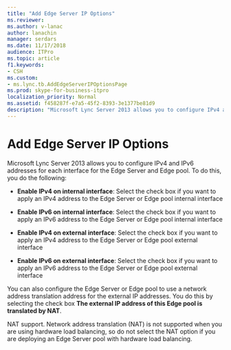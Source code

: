 ```yaml
---
title: "Add Edge Server IP Options"
ms.reviewer: 
ms.author: v-lanac
author: lanachin
manager: serdars
ms.date: 11/17/2018
audience: ITPro
ms.topic: article
f1.keywords:
- CSH
ms.custom:
- ms.lync.tb.AddEdgeServerIPOptionsPage
ms.prod: skype-for-business-itpro
localization_priority: Normal
ms.assetid: f458287f-e7a5-45f2-8393-3e1377be81d9
description: "Microsoft Lync Server 2013 allows you to configure IPv4 and IPv6 addresses for each interface for the Edge Server and Edge pool. To do this, you do the following:"
---
```


# Add Edge Server IP Options
 
Microsoft Lync Server 2013 allows you to configure IPv4 and IPv6 addresses for each interface for the Edge Server and Edge pool. To do this, you do the following:
  
- **Enable IPv4 on internal interface**: Select the check box if you want to apply an IPv4 address to the Edge Server or Edge pool internal interface
    
- **Enable IPv6 on internal interface**: Select the check box if you want to apply an IPv6 address to the Edge Server or Edge pool internal interface
    
- **Enable IPv4 on external interface**: Select the check box if you want to apply an IPv4 address to the Edge Server or Edge pool external interface
    
- **Enable IPv6 on external interface**: Select the check box if you want to apply an IPv6 address to the Edge Server or Edge pool external interface
    
You can also configure the Edge Server or Edge pool to use a network address translation address for the external IP addresses. You do this by selecting the check box **The external IP address of this Edge pool is translated by NAT**.
  
NAT support. Network address translation (NAT) is not supported when you are using hardware load balancing, so do not select the NAT option if you are deploying an Edge Server pool with hardware load balancing.
  

